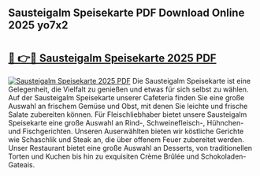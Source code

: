 ## Sausteigalm Speisekarte PDF Download Online 2025 yo7x2

# <h2><a href="http://gc90sf.nevu.top/?p=Sausteigalm+Speisekarte">🔗 👉🔴 Sausteigalm Speisekarte 2025 PDF</a></h2>

[![Sausteigalm Speisekarte 2025 PDF](https://i.imgur.com/dBaPXMq.png)](http://gc90sf.nevu.top/?p=Sausteigalm+Speisekarte)
Die Sausteigalm Speisekarte ist eine Gelegenheit, die Vielfalt zu genießen und etwas für sich selbst zu wählen. Auf der Sausteigalm Speisekarte unserer Cafeteria finden Sie eine große Auswahl an frischem Gemüse und Obst, mit denen Sie leichte und frische Salate zubereiten können. Für Fleischliebhaber bietet unsere Sausteigalm Speisekarte eine große Auswahl an Rind-, Schweinefleisch-, Hühnchen- und Fischgerichten. Unseren Auserwählten bieten wir köstliche Gerichte wie Schaschlik und Steak an, die über offenem Feuer zubereitet werden. Unser Restaurant bietet eine große Auswahl an Desserts, von traditionellen Torten und Kuchen bis hin zu exquisiten Crème Brûlée und Schokoladen-Gateais.

